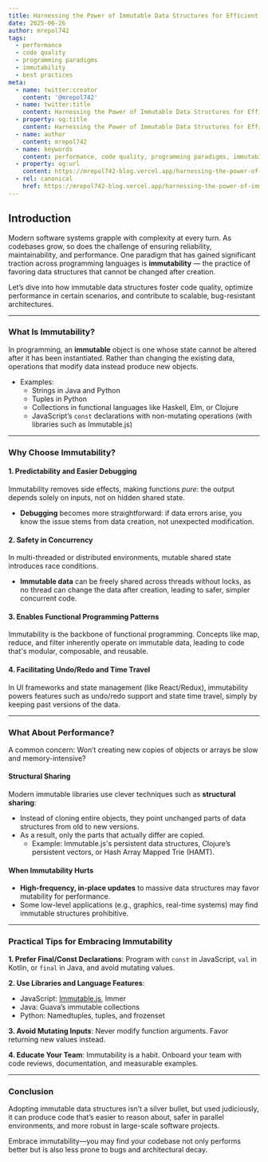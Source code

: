 ```yaml
---
title: Harnessing the Power of Immutable Data Structures for Efficient, Predictable Code
date: 2025-06-26
author: mrepol742
tags:
  - performance
  - code quality
  - programming paradigms
  - immutability
  - best practices
meta:
  - name: twitter:creator
    content: '@mrepol742'
  - name: twitter:title
    content: Harnessing the Power of Immutable Data Structures for Efficient, Predictable Code
  - property: og:title
    content: Harnessing the Power of Immutable Data Structures for Efficient, Predictable Code
  - name: author
    content: mrepol742
  - name: keywords
    content: performance, code quality, programming paradigms, immutability, best practices
  - property: og:url
    content: https://mrepol742-blog.vercel.app/harnessing-the-power-of-immutable-data-structures-for-efficient-predictable-code/
  - rel: canonical
    href: https://mrepol742-blog.vercel.app/harnessing-the-power-of-immutable-data-structures-for-efficient-predictable-code/
---
```


## Introduction

Modern software systems grapple with complexity at every turn. As codebases grow, so does the challenge of ensuring reliability, maintainability, and performance. One paradigm that has gained significant traction across programming languages is **immutability** — the practice of favoring data structures that cannot be changed after creation.

Let’s dive into how immutable data structures foster code quality, optimize performance in certain scenarios, and contribute to scalable, bug-resistant architectures.

---

### What Is Immutability?

In programming, an **immutable** object is one whose state cannot be altered after it has been instantiated. Rather than changing the existing data, operations that modify data instead produce new objects.

- Examples: 
  - Strings in Java and Python
  - Tuples in Python
  - Collections in functional languages like Haskell, Elm, or Clojure
  - JavaScript’s `const` declarations with non-mutating operations (with libraries such as Immutable.js)

---

### Why Choose Immutability?

#### 1. **Predictability and Easier Debugging**
Immutability removes side effects, making functions *pure*: the output depends solely on inputs, not on hidden shared state.
  - **Debugging** becomes more straightforward: if data errors arise, you know the issue stems from data creation, not unexpected modification.

#### 2. **Safety in Concurrency**
In multi-threaded or distributed environments, mutable shared state introduces race conditions.
  - **Immutable data** can be freely shared across threads without locks, as no thread can change the data after creation, leading to safer, simpler concurrent code.

#### 3. **Enables Functional Programming Patterns**
Immutability is the backbone of functional programming. Concepts like map, reduce, and filter inherently operate on immutable data, leading to code that's modular, composable, and reusable.

#### 4. **Facilitating Undo/Redo and Time Travel**
In UI frameworks and state management (like React/Redux), immutability powers features such as undo/redo support and state time travel, simply by keeping past versions of the data.

---

### What About Performance?
A common concern: Won’t creating new copies of objects or arrays be slow and memory-intensive?

#### Structural Sharing
Modern immutable libraries use clever techniques such as **structural sharing**:
- Instead of cloning entire objects, they point unchanged parts of data structures from old to new versions.
- As a result, only the parts that actually differ are copied.
  - Example: Immutable.js's persistent data structures, Clojure’s persistent vectors, or Hash Array Mapped Trie (HAMT).

#### When Immutability Hurts
- **High-frequency, in-place updates** to massive data structures may favor mutability for performance.
- Some low-level applications (e.g., graphics, real-time systems) may find immutable structures prohibitive.

---

### Practical Tips for Embracing Immutability

**1. Prefer Final/Const Declarations**: Program with `const` in JavaScript, `val` in Kotlin, or `final` in Java, and avoid mutating values.

**2. Use Libraries and Language Features**: 
- JavaScript: [Immutable.js](https://immutable-js.github.io/immutable-js/), Immer
- Java: Guava’s immutable collections
- Python: Namedtuples, tuples, and frozenset

**3. Avoid Mutating Inputs**: Never modify function arguments. Favor returning new values instead.

**4. Educate Your Team**: Immutability is a habit. Onboard your team with code reviews, documentation, and measurable examples.

---

### Conclusion
Adopting immutable data structures isn’t a silver bullet, but used judiciously, it can produce code that’s easier to reason about, safer in parallel environments, and more robust in large-scale software projects.

Embrace immutability—you may find your codebase not only performs better but is also less prone to bugs and architectural decay.
